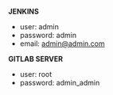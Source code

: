 **JENKINS**  
* user: admin
* password: admin
* email: admin@admin.com

**GITLAB SERVER**
* user: root
* password: admin_admin